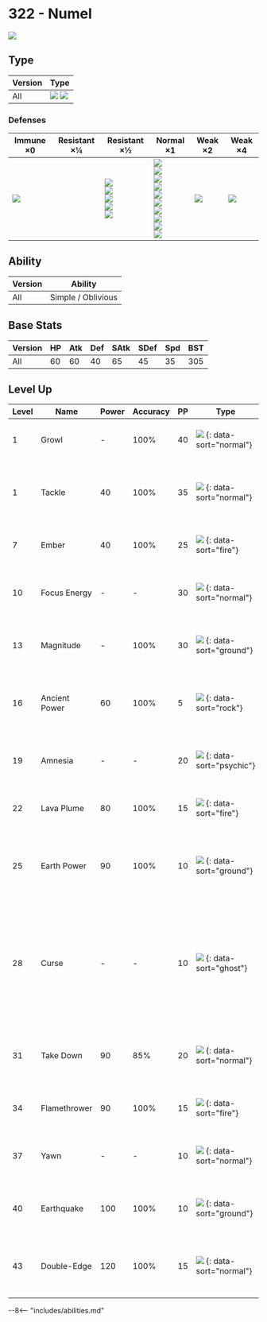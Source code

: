# 322 - Numel
![][322]

## Type

Version | Type
---     | ---
All     | ![][fire]  ![][ground]

### Defenses

Immune ×0         | Resistant ×¼ | Resistant ×½                                                         | Normal ×1                                                                                                                                        | Weak ×2         | Weak ×4
---               | ---          | ---                                                                  | ---                                                                                                                                              | ---             | ---
![][electric]<br> | &nbsp;       | ![][poison]<br>![][bug]<br>![][steel]<br>![][fire]<br>![][fairy]<br> | ![][normal]<br>![][fighting]<br>![][flying]<br>![][rock]<br>![][ghost]<br>![][grass]<br>![][psychic]<br>![][ice]<br>![][dragon]<br>![][dark]<br> | ![][ground]<br> | ![][water]<br>

## Ability

Version | Ability
---     | ---
All     | Simple / Oblivious

## Base Stats

Version | HP  | Atk | Def | SAtk | SDef | Spd | BST
---     | --- | --- | --- | ---  | ---  | --- | ---
All     | 60  | 60  | 40  | 65   | 45   | 35  | 305

## Level Up

Level | Name          | Power | Accuracy | PP  | Type                                 | Damage Class                           | Description
---   | ---           | ---   | ---      | --- | ---                                  | ---                                    | ---
1     | Growl         | -     | 100%     | 40  | ![][normal] {: data-sort="normal"}   | ![][status] {: data-sort="status"}     | Lowers the target's Attack by one stage.
1     | Tackle        | 40    | 100%     | 35  | ![][normal] {: data-sort="normal"}   | ![][physical] {: data-sort="physical"} | Inflicts regular damage with no additional effect.
7     | Ember         | 40    | 100%     | 25  | ![][fire] {: data-sort="fire"}       | ![][special] {: data-sort="special"}   | Has a 10% chance to burn the target.
10    | Focus Energy  | -     | -        | 30  | ![][normal] {: data-sort="normal"}   | ![][status] {: data-sort="status"}     | Increases the user's chance to score a critical hit.
13    | Magnitude     | -     | 100%     | 30  | ![][ground] {: data-sort="ground"}   | ![][physical] {: data-sort="physical"} | Power varies randomly from 10 to 150.
16    | Ancient Power | 60    | 100%     | 5   | ![][rock] {: data-sort="rock"}       | ![][special] {: data-sort="special"}   | Has a 10% chance to raise all of the user's stats by one stage.
19    | Amnesia       | -     | -        | 20  | ![][psychic] {: data-sort="psychic"} | ![][status] {: data-sort="status"}     | Raises the user's Special Defense by two stages.
22    | Lava Plume    | 80    | 100%     | 15  | ![][fire] {: data-sort="fire"}       | ![][special] {: data-sort="special"}   | Has a 30% chance to burn the target.
25    | Earth Power   | 90    | 100%     | 10  | ![][ground] {: data-sort="ground"}   | ![][special] {: data-sort="special"}   | Has a 10% chance to lower the target's Special Defense by one stage.
28    | Curse         | -     | -        | 10  | ![][ghost] {: data-sort="ghost"}     | ![][status] {: data-sort="status"}     | Ghosts pay half their max HP to hurt the target every turn.  Others decrease Speed but raise Attack and Defense.
31    | Take Down     | 90    | 85%      | 20  | ![][normal] {: data-sort="normal"}   | ![][physical] {: data-sort="physical"} | User receives 1/4 the damage it inflicts in recoil.
34    | Flamethrower  | 90    | 100%     | 15  | ![][fire] {: data-sort="fire"}       | ![][special] {: data-sort="special"}   | Has a 10% chance to burn the target.
37    | Yawn          | -     | -        | 10  | ![][normal] {: data-sort="normal"}   | ![][status] {: data-sort="status"}     | Target sleeps at the end of the next turn.
40    | Earthquake    | 100   | 100%     | 10  | ![][ground] {: data-sort="ground"}   | ![][physical] {: data-sort="physical"} | Inflicts regular damage and can hit Dig users.
43    | Double-Edge   | 120   | 100%     | 15  | ![][normal] {: data-sort="normal"}   | ![][physical] {: data-sort="physical"} | User receives 1/3 the damage inflicted in recoil.

--8<-- "includes/abilities.md"

[322]: ../img/pokemon/322.png
[normal]: ../img/types/normal.png
[fire]: ../img/types/fire.png
[fighting]: ../img/types/fighting.png
[water]: ../img/types/water.png
[flying]: ../img/types/flying.png
[grass]: ../img/types/grass.png
[poison]: ../img/types/poison.png
[electric]: ../img/types/electric.png
[ground]: ../img/types/ground.png
[psychic]: ../img/types/psychic.png
[rock]: ../img/types/rock.png
[ice]: ../img/types/ice.png
[bug]: ../img/types/bug.png
[dragon]: ../img/types/dragon.png
[ghost]: ../img/types/ghost.png
[dark]: ../img/types/dark.png
[steel]: ../img/types/steel.png
[fairy]: ../img/types/fairy.png
[physical]: ../img/types/physical.png
[special]: ../img/types/special.png
[status]: ../img/types/status.png
